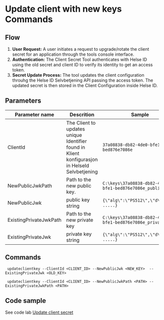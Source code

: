 # Update client with new keys Commands

## Flow

1. **User Request:** A user initiates a request to upgrade/rotate the client secret for an application through the tools console interface.
2. **Authentication:** The Client Secret Tool authenticates with Helse ID using the old secret and client ID to verify its identity to get an access token.
3. **Secret Update Process:** The tool updates the client configuration throuhg the Helse ID Selvbetjening API passing the access token. The updated secret is then stored in the Client Configuration inside Helse ID.


## Parameters

|Parameter name | Descrition																					| Sample						|
|---------------|-----------------------------------------------------------------------------------------------|-------------------------------|
|ClientId		| The Client to updates unique Identifier found in Klient konfigurasjon in HelseId Selvbetjening| `37a08838-db82-4de0-bfe1-bed876e7086e` |
|NewPublicJwkPath|Path to the new public key.                                                                   | `C:\keys\37a08838-db82-4de0-bfe1-bed876e7086e_public.json`|
|NewPublicJwk	|public key string                                                                              | `{\"alg\":\"PS512\",\"d\":\"xxx .....}`|
|ExistingPrivateJwkPath	|Path to the new private key|`C:\keys\37a08838-db82-4de0-bfe1-bed876e7086e_private.json`|
|ExistingPrivateJwk	|private key string|`{\"alg\":\"PS512\",\"d\":\"xxx .....}`|


## Commands

```
 updateclientkey --ClientId <CLIENT_ID> --NewPublicJwk <NEW_KEY>  --ExistingPrivateJwk <OLD_KEY>
```


```
 updateclientkey --ClientId <CLIENT_ID> --NewPublicJwkPath <PATH> --ExistingPrivateJwkPath <PATH>
```

## Code sample

See code lab [Update client secret](../code-lab/updateclientsecret.ipynb) 